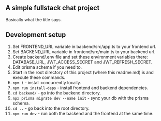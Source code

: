 ## A simple fullstack chat project

Basically what the title says.

## Development setup

1. Set FRONTEND_URL variable in backend/src/app.ts to your frontend url.
2. Set BACKEND_URL variable in frontend/src/main.ts to your backend url.
3. Create backend/.env file and set these environment variables there: DATABASE_URL, JWT_ACCESS_SECRET and JWT_REFRESH_SECRET.
4. Edit prisma schema if you need to.
5. Start in the root directory of this project (where this readme.md) is and execute these commands.
6. `npm i` - install concurrently locally.
7. `npm run install-deps` - install frontend and backend dependencies.
8. `cd backend/` - go into the backend directory.
9. `npx prisma migrate dev --name init` - sync your db with the prisma schema.
10. `cd ..` - go back into the root directory.
11. `npm run dev` - run both the backend and the frontend at the same time.
